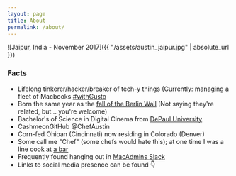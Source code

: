 ```yaml
---
layout: page
title: About
permalink: /about/
---
```


![Jaipur, India - November 2017]({{ "/assets/austin_jaipur.jpg" | absolute_url }})

### Facts

- Lifelong tinkerer/hacker/breaker of tech-y things (Currently: managing a fleet of Macbooks [#withGusto](https://gusto.com)
- Born the same year as the [fall of the Berlin Wall](http://lmgtfy.com/?q=What+year+did+the+Berlin+Wall+fall%3F) (Not saying they're related, but... you're welcome)
- Bachelor's of Science in Digital Cinema from [DePaul University](https://depaul.edu)
- CashmeonGitHub @ChefAustin
- Corn-fed Ohioan (Cincinnati) now residing in Colorado (Denver)
- Some call me "Chef" (some chefs would hate this); at one time I was a line cook at [a bar](http://darkhorsebar.com)
- Frequently found hanging out in [MacAdmins Slack](https://macadmins.herokuapp.com)
- Links to social media presence can be found :point_down:
